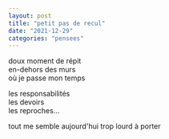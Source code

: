 ```yaml
---
layout: post
title: "petit pas de recul"
date: "2021-12-29"
categories: "pensees"
---
```


doux moment de répit  
en-dehors des murs  
où je passe mon temps  

les responsabilités  
les devoirs  
les reproches...  

tout me semble aujourd'hui trop lourd à porter
